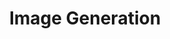 ---
layout: category
taxonomy: Image Generation Paper
title: Image Generation
permalink: "/papers/image-generation/"
author_profile: false
---